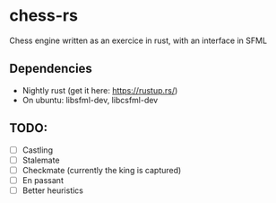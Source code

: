 # chess-rs

Chess engine written as an exercice in rust, with an interface in SFML

## Dependencies
- Nightly rust (get it here: https://rustup.rs/)
- On ubuntu: libsfml-dev, libcsfml-dev

## TODO:
- [ ] Castling
- [ ] Stalemate
- [ ] Checkmate (currently the king is captured)
- [ ] En passant
- [ ] Better heuristics
